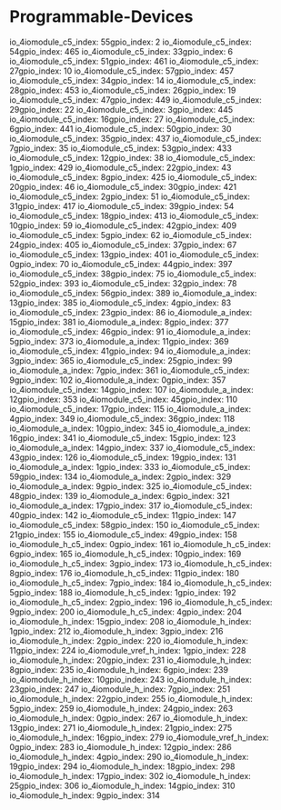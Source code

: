 # Programmable-Devices


io_4iomodule_c5_index: 55gpio_index: 2
io_4iomodule_c5_index: 54gpio_index: 465
io_4iomodule_c5_index: 33gpio_index: 6
io_4iomodule_c5_index: 51gpio_index: 461
io_4iomodule_c5_index: 27gpio_index: 10
io_4iomodule_c5_index: 57gpio_index: 457
io_4iomodule_c5_index: 34gpio_index: 14
io_4iomodule_c5_index: 28gpio_index: 453
io_4iomodule_c5_index: 26gpio_index: 19
io_4iomodule_c5_index: 47gpio_index: 449
io_4iomodule_c5_index: 29gpio_index: 22
io_4iomodule_c5_index: 3gpio_index: 445
io_4iomodule_c5_index: 16gpio_index: 27
io_4iomodule_c5_index: 6gpio_index: 441
io_4iomodule_c5_index: 50gpio_index: 30
io_4iomodule_c5_index: 35gpio_index: 437
io_4iomodule_c5_index: 7gpio_index: 35
io_4iomodule_c5_index: 53gpio_index: 433
io_4iomodule_c5_index: 12gpio_index: 38
io_4iomodule_c5_index: 1gpio_index: 429
io_4iomodule_c5_index: 22gpio_index: 43
io_4iomodule_c5_index: 8gpio_index: 425
io_4iomodule_c5_index: 20gpio_index: 46
io_4iomodule_c5_index: 30gpio_index: 421
io_4iomodule_c5_index: 2gpio_index: 51
io_4iomodule_c5_index: 31gpio_index: 417
io_4iomodule_c5_index: 39gpio_index: 54
io_4iomodule_c5_index: 18gpio_index: 413
io_4iomodule_c5_index: 10gpio_index: 59
io_4iomodule_c5_index: 42gpio_index: 409
io_4iomodule_c5_index: 5gpio_index: 62
io_4iomodule_c5_index: 24gpio_index: 405
io_4iomodule_c5_index: 37gpio_index: 67
io_4iomodule_c5_index: 13gpio_index: 401
io_4iomodule_c5_index: 0gpio_index: 70
io_4iomodule_c5_index: 44gpio_index: 397
io_4iomodule_c5_index: 38gpio_index: 75
io_4iomodule_c5_index: 52gpio_index: 393
io_4iomodule_c5_index: 32gpio_index: 78
io_4iomodule_c5_index: 56gpio_index: 389
io_4iomodule_a_index: 13gpio_index: 385
io_4iomodule_c5_index: 4gpio_index: 83
io_4iomodule_c5_index: 23gpio_index: 86
io_4iomodule_a_index: 15gpio_index: 381
io_4iomodule_a_index: 8gpio_index: 377
io_4iomodule_c5_index: 46gpio_index: 91
io_4iomodule_a_index: 5gpio_index: 373
io_4iomodule_a_index: 11gpio_index: 369
io_4iomodule_c5_index: 41gpio_index: 94
io_4iomodule_a_index: 3gpio_index: 365
io_4iomodule_c5_index: 25gpio_index: 99
io_4iomodule_a_index: 7gpio_index: 361
io_4iomodule_c5_index: 9gpio_index: 102
io_4iomodule_a_index: 0gpio_index: 357
io_4iomodule_c5_index: 14gpio_index: 107
io_4iomodule_a_index: 12gpio_index: 353
io_4iomodule_c5_index: 45gpio_index: 110
io_4iomodule_c5_index: 17gpio_index: 115
io_4iomodule_a_index: 4gpio_index: 349
io_4iomodule_c5_index: 36gpio_index: 118
io_4iomodule_a_index: 10gpio_index: 345
io_4iomodule_a_index: 16gpio_index: 341
io_4iomodule_c5_index: 15gpio_index: 123
io_4iomodule_a_index: 14gpio_index: 337
io_4iomodule_c5_index: 43gpio_index: 126
io_4iomodule_c5_index: 19gpio_index: 131
io_4iomodule_a_index: 1gpio_index: 333
io_4iomodule_c5_index: 59gpio_index: 134
io_4iomodule_a_index: 2gpio_index: 329
io_4iomodule_a_index: 9gpio_index: 325
io_4iomodule_c5_index: 48gpio_index: 139
io_4iomodule_a_index: 6gpio_index: 321
io_4iomodule_a_index: 17gpio_index: 317
io_4iomodule_c5_index: 40gpio_index: 142
io_4iomodule_c5_index: 11gpio_index: 147
io_4iomodule_c5_index: 58gpio_index: 150
io_4iomodule_c5_index: 21gpio_index: 155
io_4iomodule_c5_index: 49gpio_index: 158
io_4iomodule_h_c5_index: 0gpio_index: 161
io_4iomodule_h_c5_index: 6gpio_index: 165
io_4iomodule_h_c5_index: 10gpio_index: 169
io_4iomodule_h_c5_index: 3gpio_index: 173
io_4iomodule_h_c5_index: 8gpio_index: 176
io_4iomodule_h_c5_index: 11gpio_index: 180
io_4iomodule_h_c5_index: 7gpio_index: 184
io_4iomodule_h_c5_index: 5gpio_index: 188
io_4iomodule_h_c5_index: 1gpio_index: 192
io_4iomodule_h_c5_index: 2gpio_index: 196
io_4iomodule_h_c5_index: 9gpio_index: 200
io_4iomodule_h_c5_index: 4gpio_index: 204
io_4iomodule_h_index: 15gpio_index: 208
io_4iomodule_h_index: 1gpio_index: 212
io_4iomodule_h_index: 3gpio_index: 216
io_4iomodule_h_index: 2gpio_index: 220
io_4iomodule_h_index: 11gpio_index: 224
io_4iomodule_vref_h_index: 1gpio_index: 228
io_4iomodule_h_index: 20gpio_index: 231
io_4iomodule_h_index: 8gpio_index: 235
io_4iomodule_h_index: 6gpio_index: 239
io_4iomodule_h_index: 10gpio_index: 243
io_4iomodule_h_index: 23gpio_index: 247
io_4iomodule_h_index: 7gpio_index: 251
io_4iomodule_h_index: 22gpio_index: 255
io_4iomodule_h_index: 5gpio_index: 259
io_4iomodule_h_index: 24gpio_index: 263
io_4iomodule_h_index: 0gpio_index: 267
io_4iomodule_h_index: 13gpio_index: 271
io_4iomodule_h_index: 21gpio_index: 275
io_4iomodule_h_index: 16gpio_index: 279
io_4iomodule_vref_h_index: 0gpio_index: 283
io_4iomodule_h_index: 12gpio_index: 286
io_4iomodule_h_index: 4gpio_index: 290
io_4iomodule_h_index: 19gpio_index: 294
io_4iomodule_h_index: 18gpio_index: 298
io_4iomodule_h_index: 17gpio_index: 302
io_4iomodule_h_index: 25gpio_index: 306
io_4iomodule_h_index: 14gpio_index: 310
io_4iomodule_h_index: 9gpio_index: 314
